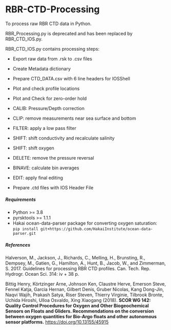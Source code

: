 # RBR-CTD-Processing
To process raw RBR CTD data in Python. 

RBR_Processing.py is deprecated and has been replaced by RBR_CTD_IOS.py.

RBR_CTD_IOS.py contains processing steps:

- Export raw data from .rsk to .csv files

- Create Metadata dictionary

- Prepare CTD_DATA.csv with 6 line headers for IOSShell

- Plot and check profile locations

- Plot and Check for zero-order hold

- CALIB: Pressure/Depth correction

- CLIP: remove measurements near sea surface and bottom

- FILTER: apply a low pass filter

- SHIFT: shift conductivity and recalculate salinity

- SHIFT: shift oxygen

- DELETE: remove the pressure reversal

- BINAVE: calculate bin averages

- EDIT: apply final editing

- Prepare .ctd files with IOS Header File

##### Requirements
- Python >= 3.8
- pyrsktools >= 1.1.1
- Hakai ocean-data-parser package for converting oxygen saturation:\
`pip install git+https://github.com/HakaiInstitute/ocean-data-parser.git`

##### References
Halverson, M., Jackson, J., Richards, C., Melling, H., Brunsting, R., 
Dempsey, M., Gatien, G., Hamilton, A., Hunt, B., Jacob, W., and 
Zimmerman, S. 2017. Guidelines for processing RBR CTD profiles. Can. 
Tech. Rep. Hydrogr. Ocean Sci. 314: iv + 38 p. 

Bittig Henry, Körtzinger Arne, Johnson Ken, Claustre Herve, Emerson 
Steve, Fennel Katja, Garcia Hernan, Gilbert Denis, Gruber Nicolas, 
Kang Dong-Jin, Naqvi Wajih, Prakash Satya, Riser Steven, Thierry 
Virginie, Tilbrook Bronte, Uchida Hiroshi, Ulloa Osvaldo, Xing 
Xiaogang (2018). **SCOR WG 142: Quality Control Procedures for Oxygen 
and Other Biogeochemical Sensors on Floats and Gliders. Recommendations 
on the conversion between oxygen quantities for Bio-Argo floats and 
other autonomous sensor platforms.** https://doi.org/10.13155/45915